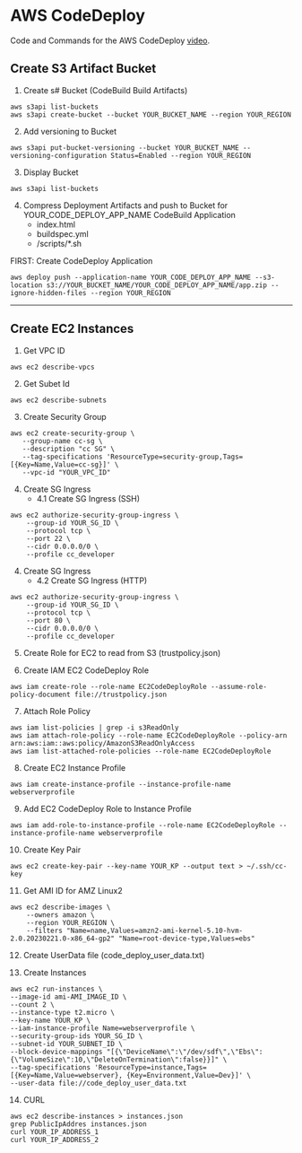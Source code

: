 # AWS CodeDeploy
Code and Commands for the AWS CodeDeploy [video](https://www.youtube.com/watch?v=XyP_WcF6Moo).

## Create S3 Artifact Bucket

1. Create s# Bucket (CodeBuild Build Artifacts)
```
aws s3api list-buckets
aws s3api create-bucket --bucket YOUR_BUCKET_NAME --region YOUR_REGION
```

2. Add versioning to Bucket
```
aws s3api put-bucket-versioning --bucket YOUR_BUCKET_NAME --versioning-configuration Status=Enabled --region YOUR_REGION
```

3. Display Bucket
```
aws s3api list-buckets
```

4. Compress Deployment Artifacts and push to Bucket for YOUR_CODE_DEPLOY_APP_NAME CodeBuild Application
	- index.html
	- buildspec.yml
	- /scripts/*.sh


FIRST: Create CodeDeploy Application

```
aws deploy push --application-name YOUR_CODE_DEPLOY_APP_NAME --s3-location s3://YOUR_BUCKET_NAME/YOUR_CODE_DEPLOY_APP_NAME/app.zip --ignore-hidden-files --region YOUR_REGION
```

<hr />

## Create EC2 Instances

1. Get VPC ID
```
aws ec2 describe-vpcs
```

2. Get Subet Id
```
aws ec2 describe-subnets
```

3. Create Security Group
```
aws ec2 create-security-group \
   --group-name cc-sg \
   --description "cc SG" \
   --tag-specifications 'ResourceType=security-group,Tags=[{Key=Name,Value=cc-sg}]' \
   --vpc-id "YOUR_VPC_ID"
```

4. Create SG Ingress
	- 4.1 Create SG Ingress (SSH)
```	
aws ec2 authorize-security-group-ingress \
	--group-id YOUR_SG_ID \
	--protocol tcp \
	--port 22 \
	--cidr 0.0.0.0/0 \
	--profile cc_developer 
```
	
4. Create SG Ingress
	- 4.2 Create SG Ingress (HTTP)
```
aws ec2 authorize-security-group-ingress \
	--group-id YOUR_SG_ID \
	--protocol tcp \
	--port 80 \
	--cidr 0.0.0.0/0 \
	--profile cc_developer
```

5. Create Role for EC2 to read from S3 (trustpolicy.json)

6. Create IAM EC2 CodeDeploy Role
```
aws iam create-role --role-name EC2CodeDeployRole --assume-role-policy-document file://trustpolicy.json
```

7. Attach Role Policy
```
aws iam list-policies | grep -i s3ReadOnly 
aws iam attach-role-policy --role-name EC2CodeDeployRole --policy-arn arn:aws:iam::aws:policy/AmazonS3ReadOnlyAccess
aws iam list-attached-role-policies --role-name EC2CodeDeployRole
```

8. Create EC2 Instance Profile
```
aws iam create-instance-profile --instance-profile-name webserverprofile
```

9. Add EC2 CodeDeploy Role to Instance Profile
```
aws iam add-role-to-instance-profile --role-name EC2CodeDeployRole --instance-profile-name webserverprofile
```

10. Create Key Pair
```
aws ec2 create-key-pair --key-name YOUR_KP --output text > ~/.ssh/cc-key
```

11. Get AMI ID for AMZ Linux2
```
aws ec2 describe-images \
	--owners amazon \
	--region YOUR_REGION \
	--filters "Name=name,Values=amzn2-ami-kernel-5.10-hvm-2.0.20230221.0-x86_64-gp2" "Name=root-device-type,Values=ebs"
```

12. Create UserData file (code_deploy_user_data.txt)

13.  Create Instances
```
aws ec2 run-instances \
--image-id ami-AMI_IMAGE_ID \
--count 2 \
--instance-type t2.micro \
--key-name YOUR_KP \
--iam-instance-profile Name=webserverprofile \
--security-group-ids YOUR_SG_ID \
--subnet-id YOUR_SUBNET_ID \
--block-device-mappings "[{\"DeviceName\":\"/dev/sdf\",\"Ebs\":{\"VolumeSize\":10,\"DeleteOnTermination\":false}}]" \
--tag-specifications 'ResourceType=instance,Tags=[{Key=Name,Value=webserver}, {Key=Environment,Value=Dev}]' \
--user-data file://code_deploy_user_data.txt 
```	   

14. CURL
```
aws ec2 describe-instances > instances.json
grep PublicIpAddres instances.json
curl YOUR_IP_ADDRESS_1
curl YOUR_IP_ADDRESS_2
```